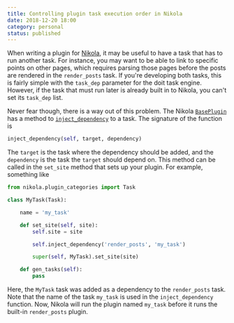 ```yaml
---
title: Controlling plugin task execution order in Nikola
date: 2018-12-20 18:00
category: personal
status: published
---
```


When writing a plugin for [Nikola](https://getnikola.com), it may be useful to
have a task that has to run another task. For instance, you may want to be able
to link to specific points on other pages, which requires parsing those pages
before the posts are rendered in the `render_posts` task. If you're developing
both tasks, this is fairly simple with the `task_dep` parameter for the doit
task engine. However, if the task that must run later is already built in to
Nikola, you can't set its `task_dep` list.
<!--more-->

Never fear though, there is a way out of this problem. The Nikola
[`BasePlugin`][BasePlugin] has a method to
[`inject_dependency`][inject_dependency] to a task. The signature of the
function is

```python
inject_dependency(self, target, dependency)
```

The `target` is the task where the dependency should be added, and the
`dependency` is the task the `target` should depend on. This method can be
called in the `set_site` method that sets up your plugin. For example, something
like

```python
from nikola.plugin_categories import Task

class MyTask(Task):

    name = 'my_task'

    def set_site(self, site):
        self.site = site

        self.inject_dependency('render_posts', 'my_task')

        super(self, MyTask).set_site(site)

    def gen_tasks(self):
        pass
```

Here, the `MyTask` task was added as a dependency to the `render_posts` task.
Note that the name of the task `my_task` is used in the `inject_dependency`
function. Now, Nikola will run the plugin named `my_task` before it runs the
built-in `render_posts` plugin.

[BasePlugin]: https://github.com/getnikola/nikola/blob/d7dcb55201b22764a81cb468316a4a73a18e7891/nikola/plugin_categories.py#L65
[inject_dependency]: https://github.com/getnikola/nikola/blob/d7dcb55201b22764a81cb468316a4a73a18e7891/nikola/plugin_categories.py#L96
